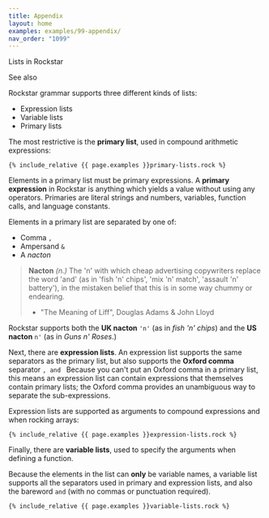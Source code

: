 ```yaml
---
title: Appendix
layout: home
examples: examples/99-appendix/
nav_order: "1099"
---
```

Lists in Rockstar

See also 
 
Rockstar grammar supports three different kinds of lists:

* Expression lists
* Variable lists
* Primary lists

The most restrictive is the **primary list**, used in compound arithmetic expressions:

```rockstar
{% include_relative {{ page.examples }}primary-lists.rock %}
```

Elements in a primary list must be primary expressions. A **primary expression** in Rockstar is anything which yields a value without using any operators. Primaries are literal strings and numbers, variables, function calls, and language constants.

Elements in a primary list are separated by one of:

* Comma `,`
* Ampersand `&`
* A *nacton*

> **Nacton** *(n.)* The 'n' with which cheap advertising copywriters replace the word 'and' (as in 'fish 'n' chips', 'mix 'n' match', 'assault 'n' battery'), in the mistaken belief that this is in some way chummy or endearing.
> 
> 	- "The Meaning of Liff", Douglas Adams & John Lloyd

Rockstar supports both the **UK nacton** `'n'` (as in *fish 'n' chips*) and the **US nacton** `n'` (as in *Guns n' Roses*.)

Next, there are **expression lists**. An expression list supports the same separators as the primary list, but also supports the **Oxford comma** separator `, and ` Because you can't put an Oxford comma in a primary list, this means an expression list can contain expressions that themselves contain primary lists; the Oxford comma provides an unambiguous way to separate the sub-expressions.

Expression lists are supported as arguments to compound expressions and when rocking arrays:

```rockstar
{% include_relative {{ page.examples }}expression-lists.rock %}
```

Finally, there are **variable lists**, used to specify the arguments when defining a function.

Because the elements in the list can **only** be variable names, a variable list supports all the separators used in primary and expression lists, and also the bareword ` and ` (with no commas or punctuation required).

```rockstar
{% include_relative {{ page.examples }}variable-lists.rock %}
```

